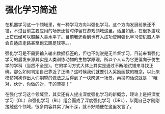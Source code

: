 # 强化学习简述

在机器学习这一个领域里，有一种学习方向叫强化学习。这个方向发展前景还不错，不过目前主要应用的场景还暂时停留在游戏领域这里。话虽如此，在很多游戏上它已经可以超越人类水平了。目前我还看到也有人成功使用强化学习使机器人学会自适应走路甚至跑去踢足球等。。。

强化学习是不需要输入输出数据标签的，但也不能说是无监督学习，目前来看强化学习的启发来源其实是人类训练动物的生物学原理，所以个人认为它更偏向于仿生学的学科（当然不全是）。它的学习方式大体上其实是通过不断地试错来寻找正确。那么如何判定自己靠近了正确？这时候我们就要引入奖励函数的概念，以此来模仿狗狗作出人们期望的做法之后得到了一块肉这一场景，再换句话说就是：“哦对，伙计，你做的对，干的漂亮！” 

在强化学习这个领域里，其实还有人提出深度强化学习的新概念，理论上是把深度学习（DL）和强化学习（RL）组合而成了深度强化学习（DRL），毕竟自己才刚刚接触这个领域，很多内容其实了解不深，就不好随便在这里发言了。



